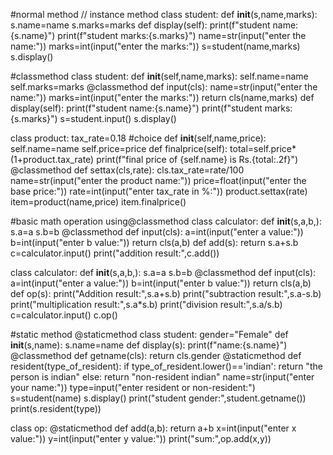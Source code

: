 #normal method // instance method
class student:
    def __init__(s,name,marks):
        s.name=name
        s.marks=marks
    def display(self):
        print(f"student name:{s.name}")
        print(f"student marks:{s.marks}")
name=str(input("enter the name:"))
marks=int(input("enter the marks:"))
s=student(name,marks)
s.display()


#classmethod
class student:
    def __init__(self,name,marks):
        self.name=name
        self.marks=marks
    @classmethod
    def input(cls):
        name=str(input("enter the name:"))
        marks=int(input("enter the marks:"))
        return cls(name,marks)
    def display(self):
        print(f"student name:{s.name}")
        print(f"student marks:{s.marks}")
s=student.input()
s.display()



class product:
    tax_rate=0.18   #choice
    def __init__(self,name,price):
        self.name=name
        self.price=price
    def finalprice(self):
        total=self.price*(1+product.tax_rate)
        print(f"final price of {self.name} is Rs.{total:.2f}")
    @classmethod
    def settax(cls,rate):
        cls.tax_rate=rate/100
name=str(input("enter the product name:"))
price=float(input("enter the base price:"))
rate=int(input("enter tax_rate in %:"))
product.settax(rate)
item=product(name,price)
item.finalprice()



#basic math operation using@classmethod
class calculator:
    def __init__(s,a,b,):
        s.a=a
        s.b=b
    @classmethod
    def input(cls):
        a=int(input("enter a value:"))
        b=int(input("enter b value:"))
        return cls(a,b)
    def add(s):
        return s.a+s.b
c=calculator.input()
print("addition result:",c.add())



class calculator:
    def __init__(s,a,b,):
        s.a=a
        s.b=b
    @classmethod
    def input(cls):
        a=int(input("enter a value:"))
        b=int(input("enter b value:"))
        return cls(a,b)
    def op(s):
        print("Addition result:",s.a+s.b)
        print("subtraction result:",s.a-s.b)
        print("multiplication result:",s.a*s.b)
        print("division result:",s.a/s.b)
c=calculator.input()
c.op()



#static method @staticmethod
class student:
    gender="Female"
    def __init__(s,name):
        s.name=name
    def display(s):
        print(f"name:{s.name}")
    @classmethod
    def getname(cls):
        return cls.gender
    @staticmethod
    def resident(type_of_resident):
        if type_of_resident.lower()=='indian':
            return "the person is indian"
        else:
            return "non-resident indian"
name=str(input("enter your name:"))
type=input("enter resident or non-resident:")
s=student(name)
s.display()
print("student gender:",student.getname())
print(s.resident(type))   



class op:
    @staticmethod
    def add(a,b):
        return a+b
x=int(input("enter x value:"))
y=int(input("enter y value:"))
print("sum:",op.add(x,y))






